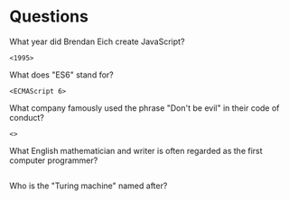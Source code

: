 # Questions

What year did Brendan Eich create JavaScript?

```
<1995>
```

What does "ES6" stand for?

```
<ECMAScript 6>
```

What company famously used the phrase "Don't be evil" in their code of conduct?

```
<>
```

What English mathematician and writer is often regarded as the first computer programmer?

```

```

Who is the "Turing machine" named after?

```

```
